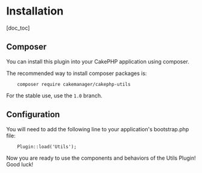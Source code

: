 Installation
============

[doc_toc]

Composer
--------

You can install this plugin into your CakePHP application using composer.

The recommended way to install composer packages is:

        composer require cakemanager/cakephp-utils

For the stable use, use the `1.0` branch.

Configuration
-------------

You will need to add the following line to your application's bootstrap.php file:

        Plugin::load('Utils');

Now you are ready to use the components and behaviors of the Utils Plugin! Good luck!

